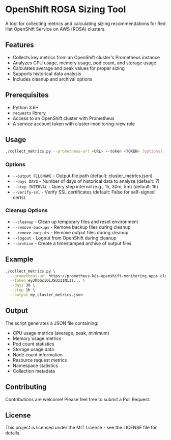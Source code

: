 # OpenShift ROSA Sizing Tool

A tool for collecting metrics and calculating sizing recommendations for Red Hat OpenShift Service on AWS (ROSA) clusters.

## Features

- Collects key metrics from an OpenShift cluster's Prometheus instance
- Analyzes CPU usage, memory usage, pod count, and storage usage
- Calculates average and peak values for proper sizing
- Supports historical data analysis
- Includes cleanup and archival options

## Prerequisites

- Python 3.6+
- `requests` library
- Access to an OpenShift cluster with Prometheus
- A service account token with cluster-monitoring-view role

## Usage

```bash
./collect_metrics.py --prometheus-url <URL> --token <TOKEN> [options]
```

### Options

- `--output FILENAME` - Output file path (default: cluster_metrics.json)
- `--days DAYS` - Number of days of historical data to analyze (default: 7)
- `--step INTERVAL` - Query step interval (e.g., 1h, 30m, 5m) (default: 1h)
- `--verify-ssl` - Verify SSL certificates (default: False for self-signed certs)

### Cleanup Options

- `--cleanup` - Clean up temporary files and reset environment
- `--remove-backups` - Remove backup files during cleanup
- `--remove-outputs` - Remove output files during cleanup
- `--logout` - Logout from OpenShift during cleanup
- `--archive` - Create a timestamped archive of output files

## Example

```bash
./collect_metrics.py \
  --prometheus-url https://prometheus-k8s-openshift-monitoring.apps.cluster.example.com \
  --token eyJhbGciOiJSUzI1NiIs... \
  --days 30 \
  --step 1h \
  --output my_cluster_metrics.json
```

## Output

The script generates a JSON file containing:
- CPU usage metrics (average, peak, minimum)
- Memory usage metrics
- Pod count statistics
- Storage usage data
- Node count information
- Resource request metrics
- Namespace statistics
- Collection metadata

## Contributing

Contributions are welcome! Please feel free to submit a Pull Request.

## License

This project is licensed under the MIT License - see the LICENSE file for details.
